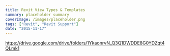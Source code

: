 ```yaml
---
title: Revit View Types & Templates
summary: placeholder summary
coverImage: /images/placeholder.png
tags: ["Revit", "Revit Support"]
date: "2015-11-17"
---
```


https://drive.google.com/drive/folders/1YkaonrvN_Q3Q1DWDDE8G0YDZqt4QLmk1
